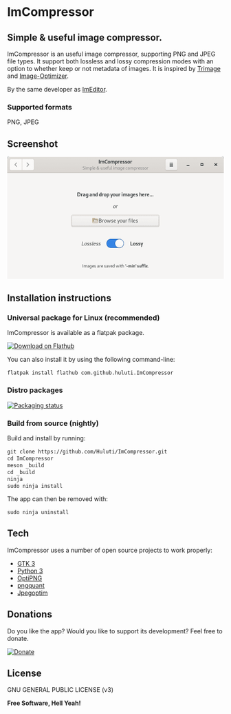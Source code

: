 # ImCompressor

## Simple & useful image compressor.

ImCompressor is an useful image compressor, supporting PNG and JPEG file types.
It support both lossless and lossy compression modes with an option to whether keep or not metadata of images.
It is inspired by [Trimage](https://github.com/Kilian/Trimage) and [Image-Optimizer](https://github.com/GijsGoudzwaard/Image-Optimizer).

By the same developer as [ImEditor](https://github.com/ImEditor/ImEditor).

### Supported formats

PNG, JPEG

## Screenshot

![ImCompressor](data/screenshots/screen1.png)

## Installation instructions

### Universal package for Linux (recommended)

ImCompressor is available as a flatpak package.

<a href='https://flathub.org/apps/details/com.github.huluti.ImCompressor'><img width='240' alt='Download on Flathub' src='https://flathub.org/assets/badges/flathub-badge-en.png'/></a>

You can also install it by using the following command-line:

    flatpak install flathub com.github.huluti.ImCompressor
    
### Distro packages

[![Packaging status](https://repology.org/badge/vertical-allrepos/imcompressor.svg)](https://repology.org/project/imcompressor/versions)
    
### Build from source (nightly)

Build and install by running:

    git clone https://github.com/Huluti/ImCompressor.git
    cd ImCompressor
    meson _build
    cd _build
    ninja
    sudo ninja install

The app can then be removed with:

    sudo ninja uninstall

## Tech

ImCompressor uses a number of open source projects to work properly:

- [GTK 3](https://www.gtk.org)
- [Python 3](https://www.python.org)
- [OptiPNG](http://optipng.sourceforge.net)
- [pngquant](https://pngquant.org)
- [Jpegoptim](https://github.com/tjko/jpegoptim)

## Donations

Do you like the app? Would you like to support its development? Feel free to donate.

[![Donate](https://img.shields.io/badge/Donate-PayPal-green.svg)](https://paypal.me/hposnic)

## License

GNU GENERAL PUBLIC LICENSE (v3)

**Free Software, Hell Yeah!**
